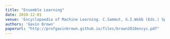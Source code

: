 ```yaml
---
title: "Ensemble Learning"
date: 2010-12-01
venue: 'Encyclopaedia of Machine Learning. C.Sammut, G.I.Webb (Eds.) Springer, ISBN 0-387-307-680'
authors: 'Gavin Brown'
paperurl: "http://profgavinbrown.github.io/files/brown2010encyc.pdf"
---
```



